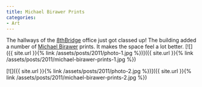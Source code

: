 ```yaml
---
title: Michael Birawer Prints
categories:
- Art
---
```


The hallways of the [8thBridge](http://www.8thBridge.com/) office just got classed up! The building added a number of [Michael Birawer](http://www.michaelbirawer.com/) prints. It makes the space feel a lot better.
[![]({{ site.url }}{% link /assets/posts/2011/photo-1.jpg %})]({{ site.url }}{% link /assets/posts/2011/michael-birawer-prints-1.jpg %})

[![]({{ site.url }}{% link /assets/posts/2011/photo-2.jpg %})]({{ site.url }}{% link /assets/posts/2011/michael-birawer-prints-2.jpg %})
